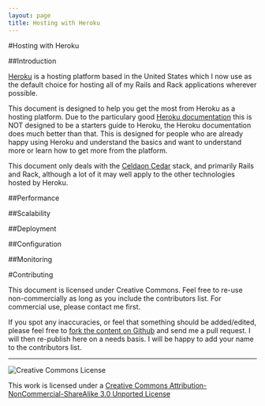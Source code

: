 ```yaml
---
layout: page
title: Hosting with Heroku
---
```


#Hosting with Heroku

##Introduction

[Heroku][heroku] is a hosting platform based in the United States which I now use as the default choice for hosting all of my Rails and Rack applications wherever possible.

This document is designed to help you get the most from Heroku as a hosting platform.  Due to the particulary good [Heroku documentation][heroku_docs] this is NOT designed to be a starters guide to Heroku, the Heroku documentation does much better than that.  This is designed for people who are already happy using Heroku and understand the basics and want to understand more or learn how to get more from the platform.

This document only deals with the [Celdaon Cedar][cedar] stack, and primarily Rails and Rack, although a lot of it may well apply to the other technologies hosted by Heroku.

##Performance

##Scalability

##Deployment

##Configuration

##Monitoring

#Contributing

This document is licensed under Creative Commons.  Feel free to re-use non-commercially as long as you include the contributors list.  For commercial use, please contact me first.

If you spot any inaccuracies, or feel that something should be added/edited, please feel free to [fork the content on Github][] and send me a pull request.  I will then re-publish here on a needs basis.  I will be happy to add your name to the contributors list.


--- 
![](http://i.creativecommons.org/l/by-nc-sa/3.0/88x31.png "Creative Commons License")

This work is licensed under a [Creative Commons Attribution-NonCommercial-ShareAlike 3.0 Unported License](http://creativecommons.org/licenses/by-nc-sa/3.0/)


  [heroku]: http://www.heroku.com
  [heroku_docs]: http://devcenter.heroku.com/
  [cedar]: http://devcenter.heroku.com/articles/cedar
  [fork the content on Github]: https://github.com/neilmiddleton/neilmiddleton.github.com